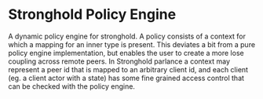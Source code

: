 # Stronghold Policy Engine

A dynamic policy engine for stronghold. A policy consists of a context for which a mapping for an inner type is present. This deviates a bit from a pure policy engine implementation, but enables the user to create a more lose coupling across remote peers. In Stronghold parlance a context may represent a peer id that is mapped to an arbitrary client id, and each client (eg. a client actor with a state) has some fine grained access control that can be checked with the policy engine.